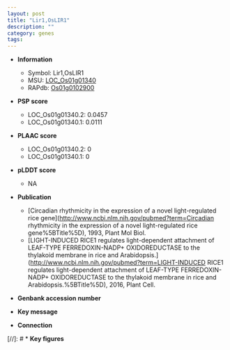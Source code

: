 ```yaml
---
layout: post
title: "Lir1,OsLIR1"
description: ""
category: genes
tags: 
---
```


* **Information**  
    + Symbol: Lir1,OsLIR1  
    + MSU: [LOC_Os01g01340](http://rice.plantbiology.msu.edu/cgi-bin/ORF_infopage.cgi?orf=LOC_Os01g01340)  
    + RAPdb: [Os01g0102900](http://rapdb.dna.affrc.go.jp/viewer/gbrowse_details/irgsp1?name=Os01g0102900)  

* **PSP score**  
    + LOC_Os01g01340.2: 0.0457 
    + LOC_Os01g01340.1: 0.0111 

* **PLAAC score**  
    + LOC_Os01g01340.2: 0 
    + LOC_Os01g01340.1: 0 

* **pLDDT score**
    + NA


* **Publication**  
    + [Circadian rhythmicity in the expression of a novel light-regulated rice gene](http://www.ncbi.nlm.nih.gov/pubmed?term=Circadian rhythmicity in the expression of a novel light-regulated rice gene%5BTitle%5D), 1993, Plant Mol Biol.
    + [LIGHT-INDUCED RICE1 regulates light-dependent attachment of LEAF-TYPE FERREDOXIN-NADP+ OXIDOREDUCTASE to the thylakoid membrane in rice and Arabidopsis.](http://www.ncbi.nlm.nih.gov/pubmed?term=LIGHT-INDUCED RICE1 regulates light-dependent attachment of LEAF-TYPE FERREDOXIN-NADP+ OXIDOREDUCTASE to the thylakoid membrane in rice and Arabidopsis.%5BTitle%5D), 2016, Plant Cell.

* **Genbank accession number**  

* **Key message**  

* **Connection**  

[//]: # * **Key figures**  


